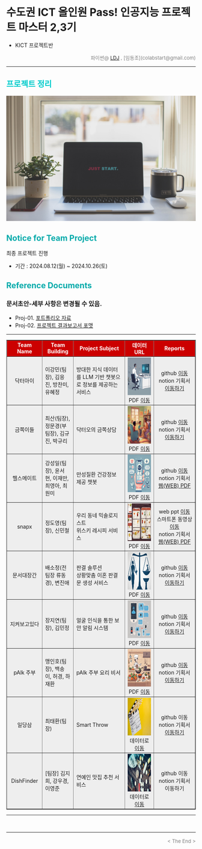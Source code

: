 
# 수도권 ICT 올인원 Pass! 인공지능 프로젝트 마스터 2,3기
* KICT 프로젝트반

<div align='right'>
	<font size=2 color='gray'>파이썬@ <font color='blue'>
	   <a href='https://www.facebook.com/dongjo.lim.7'>LDJ</a>
	</font>, [임동조](colabstart@gmail.com)</font></div>
<hr>

<h2><font color="#00CCCC"><b> 프로젝트 정리 </b></font></h2>

<img src="./images/just_start.jpg">

## <font color='#00AAAA'>Notice for Team Project</font>

최종 프로젝트 진행
* 기간 : 2024.08.12(월) ~ 2024.10.26(토) <br>

## <font color='#00AAAA'>Reference Documents</font>

### 문서초안-세부 사항은 변경될 수 있음.
- Proj-01. [포트폴리오 자료      ][proj-01]
- Proj-02. [프로젝트 결과보고서 포맷   ][proj-02]

[proj-01]:  ./docu/Goorm10_프로젝트보고서_포맷_OOO팀.docx "Go proj-01"
[proj-02]:  ./docu/팀별프로젝트수행_결과작성양식_kdigital.pptx "Go proj-02"

<hr>

<div align="left">
<table border=1 bgcolor="#EEEEEE">
	<tr bgcolor="#CC0000">
		<td width="100">
		<div align="center"><font color="#FFFFFF"><b>Team Name</b></font></div>
		</td>
		<td width="100">
		<div align="center"><font color="#FFFFFF"><b>Team Building</b></font></div>
		</td>
		<td width="300">
		<div align="center"><font color="#FFFFFF"><b>Project Subject</b></font></div>
		</td>
		<td width="150">
		<div align="center"><font color="#FFFFFF"><b>데이터 URL</b></font></div>
		<td width="200">
		<div align="center"><font color="#FFFFFF"><b>Reports</b></font></div>
		</td>
	</tr>
	<tr>
		<td>
		<div align="center"> 닥터아이 </b> </div>
		</td>
		<td>
			<div align="left"> 이강민(팀장), 김응진, 방찬미, 유혜정 </div>
		</td>
		<td>
			<div align="left"> 방대한 지식 데이터를 LLM 기반 챗봇으로 정보를 제공하는 서비스 </div>
		</td>
		<td>
			<div align="center"> <a href="">
			<img src='images/teamlogo_DrI.png' width=200 height=100  alt="---"></a> 
			PDF <a href="https://ldjwj.github.io/Goorm_2024_ICT23_allinOne/03_Project_Third/last_reports/Team_PhDi_last_V10.pdf"> 이동 </a>			
			</div>
		</td>
	   <td>
		   <div align="center"> github  <a href=""> 이동  </a></div>
			<div align="center"> notion 기획서 <a href="https://billowy-clover-71f.notion.site/ICT-AI-Main-Project-10aa47fb178c8039b76dc16583e5e02d"> 이동하기 </a> </div>
		</td>
	</tr>
	<tr>
		<td>
			<div align="center"> 금쪽이들 </b> </div>
	    </td>
		<td>
		    <div align="left"> 최산(팀장), 정문경(부팀장), 김규진, 박규리 </div>
		</td>
		<td>
			<div align="left"> 닥터오의 금쪽상담 </div>
		</td>
		<td>
			<div align="center"> <a href="">
			<img src='images/team_logo_dro.png' width=200 height=100  alt="---"></a> 
			PDF <a href="https://ldjwj.github.io/Goorm_2024_ICT23_allinOne/03_Project_Third/last_reports/Team_Droh_last_V10.pdf"> 이동 </a>			
			</div>
		</td>
	   <td>
		   <div align="center"> github  <a href=""> 이동  </a></div>
			<div align="center"> notion 기획서 <a href=""> 이동하기 </a> </div>
		</td>
	</tr>
	<tr>
		<td>
		<div align="center"> 헬스메이트 </b> </div>
		</td>
		<td>
			<div align="left"> 강성일(팀장), 윤서현, 이재만, 최영아, 최원미 </div>
		</td>
		<td>
			<div align="left"> 만성질환 건강정보 제공 챗봇 </div>
		</td>
		<td>
			<div align="center"> <a href="">
			<img src='images/teamLogo_healthMate.png' width=200 height=100  alt="---"></a> 
			PDF <a href="https://ldjwj.github.io/Goorm_2024_ICT23_allinOne/03_Project_Third/last_reports/Team_Healthmate_last_V10.pdf"> 이동 </a>			
			</div>
		</td>
	   <td>
		   <div align="center"> github  <a href=""> 이동  </a></div>
			<div align="center"> notion 기획서 
			<a href="https://super-gourd-bf0.notion.site/QA-114aa38ed1be803da741c9a20c8ab1ff"> 웹(WEB) </a> 
			<a href="https://ldjwj.github.io/Goorm_2024_ICT23_allinOne/03_Project_Third/last_notion/Team_Healthmate_notion_last_V10.pdf"> PDF </a> 
			</div>
		</td>
	</tr>
	<tr>
		<td>
		<div align="center"> snapx </b> </div>
		</td>
		<td>
			<div align="left"> 정도영(팀장), 신민철 </div>
		</td>
		<td>
			<div align="left"> 우리 동네 믹솔로지스트 <br> 위스키 레시피 서비스  </div>
		</td>
		<td>
			<div align="center"> <a href="">
			<img src='images/team_logo_snapx.png' width=200 height=100  alt="---"></a> 
			PDF <a href="https://ldjwj.github.io/Goorm_2024_ICT23_allinOne/03_Project_Third/last_reports/Team_snapx_last_V10.pdf"> 이동 </a>			
			</div>
		</td>
	   <td>
		   <div align="center"> web ppt  
		   <a href="https://www.canva.com/design/DAGUmWTdM-A/UeOpN5jt3tyz5CwcxkEJEw/view?utm_content=DAGUmWTdM-A&utm_campaign=designshare&utm_medium=link&utm_source=editor#1"> 이동  </a>
		   </div>
		   <div align="center"> 스마트폰 동영상
		   <a href="https://drive.google.com/file/d/1hapz5XCb3wu0k2QWxJStrX6434PQfg0g/view?usp=sharing"> 이동 </a>
		   </div>
			<div align="center"> notion 기획서 
			<a href="https://outgoing-beast-a3b.notion.site/Neighborhood-Mixologist-1198bc5b0f4c8088bc8ac17cd3a909a6"> 웹(WEB) </a> 
			<a href="https://ldjwj.github.io/Goorm_2024_ICT23_allinOne/03_Project_Third/last_notion/Team_snapx_notion_last_V10.pdf"> PDF </a> 
			</div>
		</td>
	<tr>
		<td>
		<div align="center"> 문서대장간 </b> </div>
		</td>
		<td>
			<div align="left"> 배소정(전 팀장 류동경), 변진애</div>
		</td>
		<td>
			<div align="left"> 판결 솔루션 <br> 상황맞춤 이혼 판결문 생성 서비스 </div>
		</td>
		<td>
			<div align="center"> <a href="">
			<img src='images/logo_DocForge.png' width=200 height=100  alt="---"></a> 
			PDF <a href="https://ldjwj.github.io/Goorm_2024_ICT23_allinOne/03_Project_Third/last_reports/Team_DocForge_last_V10.pdf"> 이동 </a>			
			</div>
		</td>
	   <td>
		   <div align="center"> github  <a href=""> 이동  </a></div>
			<div align="center"> notion 기획서 <a href="https://jasper-hubcap-479.notion.site/RAG-112089929b31808ab5defa9ca8965419?pvs=4"> 이동하기 </a> </div>
		</td>
	</tr>
	<tr>
		<td>
		<div align="center"> 지켜보고있다 </b> </div>
		</td>
		<td>
			<div align="left"> 장지연(팀장), 김민정</div>
		</td>
		<td>
			<div align="left"> 얼굴 인식을 통한 보안 알림 시스템 </div>
		</td>
		<td>
			<div align="center"> <a href="">
			<img src='images/teamlogo_watcher.png' width=200 height=100  alt="---"></a> 
			PDF <a href="https://ldjwj.github.io/Goorm_2024_ICT23_allinOne/03_Project_Third/last_reports/Team_DocForge_last_V10.pdf"> 이동 </a>			
			</div>
		</td>
	   <td>
		   <div align="center"> github  <a href="https://github.com/jigosu/CCTV"> 이동  </a></div>
			<div align="center"> notion 기획서 <a href="https://nebula-seat-dfb.notion.site/118fda6aad328091af78c3846c2266c5"> 이동하기 </a> </div>
		</td>
	</tr>
	<tr>
		<td>
		<div align="center"> pAlk 주부 </b> </div>
		</td>
		<td>
			<div align="left"> 맹인호(팀장), 백송이, 허경, 하재환</div>
		</td>
		<td>
			<div align="left"> pAlk 주부 요리 비서 </div>
		</td>
		<td>
			<div align="center"> <a href="">
			<img src='images/teamlogo_pAlk.png' width=200 height=100  alt="---"></a> 
			PDF <a href="https://ldjwj.github.io/Goorm_2024_ICT23_allinOne/03_Project_Third/last_reports/team_pAlk_last_V10.pdf"> 이동 </a>			
			</div>
		</td>
	   <td>
		   <div align="center"> github  <a href="https://github.com/jigosu/CCTV"> 이동  </a></div>
			<div align="center"> notion 기획서 <a href="https://mino0121.notion.site/112cad743d42807d8108da3e2f29b8cc"> 이동하기 </a> </div>
		</td>
	</tr>
	<tr>
		<td>
		<div align="center"> 일당삼  </b> </div>
		</td>
		<td>
			<div align="left"> 최태환(팀장) </div>
		</td>
		<td>
			<div align="left"> Smart Throw </div>
		</td>
		<td>
			<div align="center"> <a href="">
			<img src='images/02_choi.jpg' width=200 height=100  alt="---"></a> 
			데이터로 <a href="https://dacon.io/competitions/open/235536/data"> 이동 </a>			
			</div>
		</td>
	   <td>
		   <div align="center"> github   이동 </div>
			<div align="center"> notion 기획서 <a href="https://mino0121.notion.site/112cad743d42807d8108da3e2f29b8cc"> 이동하기 </a> </div>
		</td>
	</tr>
	<tr>
		<td>
		<div align="center"> DishFinder </b> </div>
		</td>
		<td>
			<div align="left"> [팀장] 김지희, 강우경, 이영준  </div>
		</td>
		<td>
			<div align="left"> 연예인 맛집 추천 서비스 </div>
		</td>
		<td>
			<div align="center"> <a href="">
			<img src='images/05_image.png' width=200 height=100  alt="---"></a> 
			데이터로 <a href="http://opendata.hira.or.kr/op/opc/olapMsupInfo.do"> 이동 </a>			
			</div>
		</td>
	   <td>
		   <div align="center"> github  이동 </div>
			<div align="center"> notion 기획서  이동하기 </div>
		</td>
	</tr>
</table>
</div>
<hr>

<br>
<hr>
<div align='right'><font size=2 color='gray'> &lt; The End &gt; </font></div>
